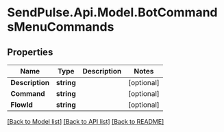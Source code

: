 # SendPulse.Api.Model.BotCommandsMenuCommands
## Properties

Name | Type | Description | Notes
------------ | ------------- | ------------- | -------------
**Description** | **string** |  | [optional] 
**Command** | **string** |  | [optional] 
**FlowId** | **string** |  | [optional] 

[[Back to Model list]](../README.md#documentation-for-models) [[Back to API list]](../README.md#documentation-for-api-endpoints) [[Back to README]](../README.md)

